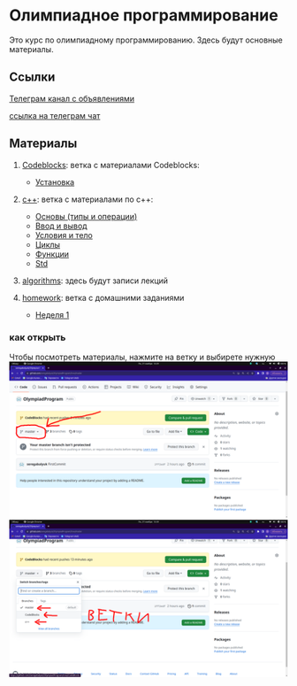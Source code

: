 # Олимпиадное программирование
Это курс по олимпиадному программированию.
Здесь будут основные материалы.

## Ссылки

[Телеграм канал с объявлениями](https://t.me/+NW1sDdOQji1lODMy)

[ссылка на телеграм чат](https://t.me/+qEHXpe7mnPYwMGQy)

## Материалы
1. [Codeblocks](https://github.com/seregabalyuk/OlympiadProgram/tree/CodeBlocks): ветка с материалами Codeblocks:
   - [Установка](https://github.com/seregabalyuk/OlympiadProgram/tree/CodeBlocks/install)
2. [с++](https://github.com/seregabalyuk/OlympiadProgram/tree/c++): ветка с материалами по с++:
   - [Основы (типы и операции)](https://github.com/seregabalyuk/OlympiadProgram/tree/c++/%D0%BE%D1%81%D0%BD%D0%BE%D0%B2%D1%8B)
   - [Ввод и вывод](https://github.com/seregabalyuk/OlympiadProgram/tree/c++/%D0%92%D0%B2%D0%BE%D0%B4%D0%92%D1%8B%D0%B2%D0%BE%D0%B4)
   - [Условия и тело](https://github.com/seregabalyuk/OlympiadProgram/tree/c++/%D0%A3%D1%81%D0%BB%D0%BE%D0%B2%D0%B8%D1%8F)
   - [Циклы](https://github.com/seregabalyuk/OlympiadProgram/tree/c++/%D0%A6%D0%B8%D0%BA%D0%BB%D1%8B)
   - [Функции](https://github.com/seregabalyuk/OlympiadProgram/tree/c++/%D0%A4%D1%83%D0%BD%D0%BA%D1%86%D0%B8%D0%B8)
   - [Std](https://github.com/seregabalyuk/OlympiadProgram/tree/c++/std)
   
3. [algorithms](https://github.com/seregabalyuk/OlympiadProgram/tree/algorithms): здесь будут записи лекций
4. [homework](https://github.com/seregabalyuk/OlympiadProgram/tree/homework): ветка с домашними заданиями
    - [Неделя 1](https://github.com/seregabalyuk/OlympiadProgram/tree/homework/1)

### как открыть
Чтобы посмотреть материалы, нажмите на ветку и выбирете нужную
![](photo/screen1.png)
![](photo/screen2.png)